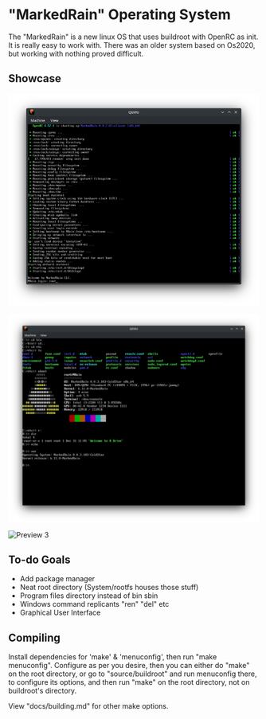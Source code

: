 # "MarkedRain" Operating System

The "MarkedRain" is a new linux OS that uses buildroot with OpenRC as init. It is really easy to work with. There was an older system based on Os2020, but working with nothing proved difficult.

## Showcase


![Preview 1](media/preview1.png "MarkedRain OS preview 1")

![Preview 2](media/preview2.png "MarkedRain OS preview 2")

![Preview 3](media/preview3.png "MarkedRain OS preview 3")

## To-do Goals

- Add package manager
- Neat root directory (System/rootfs houses those stuff)
- Program files directory instead of bin sbin
- Windows command replicants "ren" "del" etc
- Graphical User Interface

## Compiling

Install dependencies for 'make' & 'menuconfig', then run "make menuconfig". Configure as per you desire, then you can either do "make" on the root directory, or go to "source/buildroot" and run menuconfig there, to configure its options, and then run "make" on the root directory, not on buildroot's directory.

View "docs/building.md" for other make options.